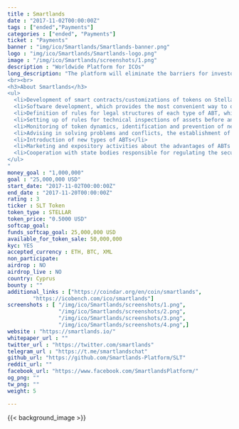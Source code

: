 ```yaml
---
title : Smartlands
date : "2017-11-02T00:00:00Z"
tags : ["ended","Payments"]
categories : ["ended", "Payments"]
ticket : "Payments"
banner : "img/ico/Smartlands/Smartlands-banner.png"
logo : "img/ico/Smartlands/Smartlands-logo.png"
image : "/img/ico/Smartlands/screenshots/1.png"
description : "Worldwide Platform for ICOs"
long_description: "The platform will eliminate the barriers for investors from all over the world and provide unique opportunity to finance the introduction of agtech innovations by applying blockchain technology to solve problems typical for classical financial markets. Thus, the functioning of the Platform will have a positive impact on the achievement of sustainable development of agriculture and the world economy in general.
<br><br>
<h3>About Smartlands</h3>
<ul>
  <li>Development of smart contracts/customizations of tokens on Stellar placed on the platform with the logic optimal for each type of ABT, and all the necessary functionality, including extensive opportunities for democratic organization principles, to ensure maximum control over assets. Support and update if necessary and approved by the tokenholders.</li>
  <li>Software development, which provides the most convenient way to obtain all the necessary information for the decision making for each of the parties (the owner of the asset and the investor), including automation solutions.</li>
  <li>Definition of rules for legal structures of each type of ABT, which protect the interests of investors and minimize any legal risks. Ensuring the mandatory implementation of decisions made by the tokenholders.</li>
  <li>Setting up of rules for technical inspections of assets before and after tokenization, the creation of the infrastructure necessary for this, including representative offices of the Platform in all key markets with the necessary equipment (drones, ground unmanned complexes, laboratory equipment, etc.) and personnel. It is possible to outsource part of the checks in case of compliance of the companies with all requirements of the Platform.</li>
  <li>Monitoring of token dynamics, identification and prevention of negative events, illegal actions against tokens holders.</li>
  <li>Advising in solving problems and conflicts, the establishment of an arbitration chamber that resolves conflicts in the event of the request and consent of both parties to take such decisions as binding.</li>
  <li>Introduction of new types of ABTs</li>
  <li>Marketing and expository activities about the advantages of ABTs issued on the Smartlands platform, both among asset owners and investors.</li>
  <li>Cooperation with state bodies responsible for regulating the securities market to explain the benefits of asset tokenization and distributed control offered by blockchain technology. Advocating the idea of minimizing the regulation of such a market by the relevant central authorities for ABTs issued with enhanced monitoring and democratic organization capabilities.</li>
</ul>
"
money_goal : "1,000,000"
goal : "25,000,000 USD"
start_date: "2017-11-02T00:00:00Z"
end_date : "2017-11-20T00:00:00Z"
rating : 3
ticker : SLT Token
token_type : STELLAR
token_price: "0.5000 USD"
softcap_goal: 
funds_softcap_goal: 25,000,000 USD
available_for_token_sale: 50,000,000
kyc: YES
accepted_currency : ETH, BTC, XML
non_participate: 
airdrop : NO
airdrop_live : NO
country: Cyprus
bounty : ""
additional_links : ["https://coindar.org/en/coin/smartlands",
        "https://icobench.com/ico/smartlands"]
screenshots : [ "/img/ico/Smartlands/screenshots/1.png",
                "/img/ico/Smartlands/screenshots/2.png",
                "/img/ico/Smartlands/screenshots/3.png",
                "/img/ico/Smartlands/screenshots/4.png",]
website : "https://smartlands.io/"
whitepaper_url : ""
twitter_url : "https://twitter.com/smartlands"
telegram_url : "https://t.me/smartlandschat"
github_url: "https://github.com/Smartlands-Platform/SLT"
reddit_url: ""
facebook_url: "https://www.facebook.com/SmartlandsPlatform/"
og_png: ""
tw_png: ""
weight: 5

---
```



{{< background_image >}}

